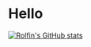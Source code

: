 <h1>Hello</h1>

[![Rolfin's GitHub stats](https://github-readme-stats.vercel.app/api?username=t-rolfin&show_icons=true&theme=dark)]()

